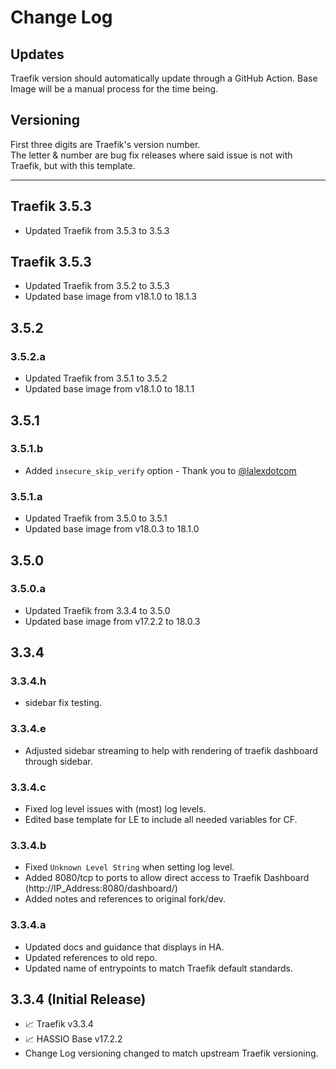 # Change Log
## Updates
Traefik version should automatically update through a GitHub Action.
Base Image will be a manual process for the time being.

## Versioning
First three digits are Traefik's version number.  
The letter & number are bug fix releases where said issue is not with Traefik, but with this template.  

-----

## Traefik 3.5.3
* Updated Traefik from 3.5.3 to 3.5.3

## Traefik 3.5.3
* Updated Traefik from 3.5.2 to 3.5.3
* Updated base image from v18.1.0 to 18.1.3

## 3.5.2
### 3.5.2.a
* Updated Traefik from 3.5.1 to 3.5.2
* Updated base image from v18.1.0 to 18.1.1

## 3.5.1
### 3.5.1.b
* Added `insecure_skip_verify` option - Thank you to [@lalexdotcom](https://github.com/lalexdotcom)

### 3.5.1.a
* Updated Traefik from 3.5.0 to 3.5.1
* Updated base image from v18.0.3 to 18.1.0

## 3.5.0
### 3.5.0.a
* Updated Traefik from 3.3.4 to 3.5.0
* Updated base image from v17.2.2 to 18.0.3

## 3.3.4
### 3.3.4.h
* sidebar fix testing.

### 3.3.4.e
* Adjusted sidebar streaming to help with rendering of traefik dashboard through sidebar.

### 3.3.4.c
* Fixed log level issues with (most) log levels.
* Edited base template for LE to include all needed variables for CF.
  
### 3.3.4.b
* Fixed `Unknown Level String` when setting log level.
* Added 8080/tcp to ports to allow direct access to Traefik Dashboard (http://IP_Address:8080/dashboard/)
* Added notes and references to original fork/dev.

### 3.3.4.a
* Updated docs and guidance that displays in HA.
* Updated references to old repo.
* Updated name of entrypoints to match Traefik default standards.

## 3.3.4 (Initial Release)
* 📈 Traefik v3.3.4
* 📈 HASSIO Base v17.2.2
* Change Log versioning changed to match upstream Traefik versioning.
